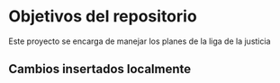 # Objetivos del repositorio

Este proyecto se encarga de manejar los planes de la liga de la justicia

## Cambios insertados localmente